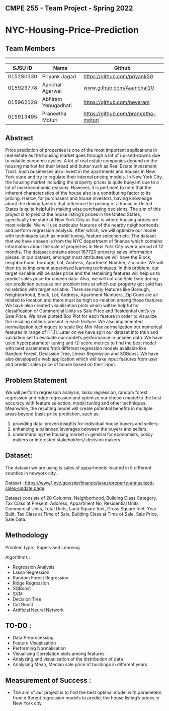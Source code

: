 ## CMPE 255 - Team Project - Spring 2022

# NYC-Housing-Price-Prediction

## Team Members
------------------------------------------------------------------------
|   SJSU ID    |         Name       |             Github               |
|--------------|--------------------|----------------------------------|
|  015280330   | Priyank Jagad      | https://github.com/priyank59     |
|  015923778   | Aanchal Agarwal    | www.github.com/Aaanchal10        |
|  015962128   | Abhiram Yenugadhati| https://github.com/neveram       |
|  015913495   | Praneetha Moturi   | https://github.com/praneetha-moturi                                 |


## Abstract

Price prediction of properties is one of the most important applications in real estate as the housing market goes through a lot of up-and-downs due to volatile economic cycles. A lot of real estate companies depend on the housing market for their bread and butter such as Real Estate Investment Trust. Such businesses also invest in the apartments and houses in New York state and try to regulate their internal pricing models. In New York City, the housing market including the property prices is quite buoyant due to a lot of macroeconomic reasons. However, it is pertinent to note that the inherent characteristics of the house also is a contributing factor to its pricing. Hence, for purchasers and house investors, having knowledge about the driving factors that influence the pricing of a house in United States is quite helpful in making wise purchasing decisions. The aim of this project is to predict the house listing’s prices in the United States, specifically the state of New York City as that is where housing prices are most volatile. We will use particular features of the nearby neighborhoods and perform regression analysis. After which, we will optimize our model with techniques such as model tuning, feature selection etc. The dataset that we have chosen is from the NYC department of finance which contains information about the sale of properties in New York City over a period of 12 months. The dataset contains about 167720 property sales information pieces. In our dataset, amongst most attributes we will have the Block, neighborhood, borough, Lot, Address, Apartment Number, Zip code. We will then try to implement supervised learning techniques. In this problem, our target variable will be sales price and the remaining features will help us to predict sales price for unseen data. Also, we will not use Sale Date during our prediction because our problem time at which our property got sold has no relation with target variable. There are many features like Borough, Neighborhood, Block, Lot, Address, Apartment Numbers, Zip Code are all related to location and there must be high co-relation among these features. We have also created visualization plots which will be helpful for classification of Commercial Units vs Sale Price and Residential unit’s vs Sale Price. We have plotted Box Plot for each feature in order to visualize the residing outliers present in each feature. We also implemented normalization techniques to scale like Min-Max normalization our numerical features in range of [-1,1]. Later on we have split our dataset into train and validation set to evaluate our model’s performance in unseen data. We have used hyperparameter tuning and r2-score metrics to find the best model with best parameters from different regression models available like Random Forest, Decission Tree, Linear Regression and XGBoost. We have also developed a web application which will take input features from user and predict sales price of house based on their input.


## Problem Statement

We will perform regression analysis, lasso regression, random forest regression and ridge regression and optimize our chosen model to the best accuracy
with feature selection, model tuning and other techniques. Meanwhile, the resulting model will create
potential benefits in multiple areas beyond basic price prediction, such as:
1) providing data-proven insights for individual house buyers and sellers;
2) enhancing a balanced leverages between the buyers and sellers;
3) understanding the housing market in general for economists, policy makers or interested
stakeholders/ decision makers.

## Dataset:

The dataset we are using is sales of appartments located in  5 different counties in newyork city.

Dataset : https://www1.nyc.gov/site/finance/taxes/property-annualized-sales-update.page.

Dataset consists of 20 Columns: Neighborhood, Building Class Category, Tax Class at Present, Address, Appartment No, Residential Units, Commercial Units, Total Units, Land Square feet, Gross Square feet, Year Built, Tax Class at Time of Sale, Building Class at Time of Sale, Sale Price, Sale Data.

## Methodology

Problem type : Supervised Learning

Algorithms : 

- Regression Analysis
- Lasso Regression
- Random Forest Regression 
- Ridge Regression
- XGBoost
- SVM
- Decision Tree
- Cat Boost
- Artificial Neural Network

## TO-DO :

- Data Preprocessing
- Feature Visualization
- Performing Normalisation
- Visualising Correlation plots among features
- Analyzing and visualization of the distribution of data
- Analysing Mean, Median sale price of buildings in different years

## Measurement of Success :

- The aim of our project is to find the best optimal model with parameters from different regression models to predict the house listing’s prices in New York city.







